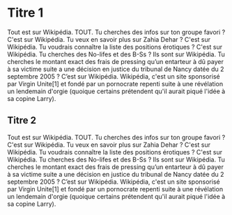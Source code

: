 # Titre 1

Tout est sur Wikipédia. TOUT. Tu cherches des infos sur ton groupe favori ? C'est sur Wikipédia. Tu veux en savoir plus sur Zahia Dehar ? C'est sur Wikipédia. Tu voudrais connaître la liste des positions érotiques ? C'est sur Wikipédia. Tu cherches des No-lifes et des B-Ss ? Ils sont sur Wikipédia. Tu cherches le montant exact des frais de pressing qu’un entarteur à dû payer à sa victime suite a une décision en justice du tribunal de Nancy datée du 2 septembre 2005 ? C’est sur Wikipédia. Wikipédia, c'est un site sponsorisé par Virgin Unite[1] et fondé par un pornocrate repenti suite à une révélation un lendemain d'orgie (quoique certains prétendent qu'il aurait piqué l'idée à sa copine Larry). 

## Titre 2

Tout est sur Wikipédia. TOUT. Tu cherches des infos sur ton groupe favori ? C'est sur Wikipédia. Tu veux en savoir plus sur Zahia Dehar ? C'est sur Wikipédia. Tu voudrais connaître la liste des positions érotiques ? C'est sur Wikipédia. Tu cherches des No-lifes et des B-Ss ? Ils sont sur Wikipédia. Tu cherches le montant exact des frais de pressing qu’un entarteur à dû payer à sa victime suite a une décision en justice du tribunal de Nancy datée du 2 septembre 2005 ? C’est sur Wikipédia. Wikipédia, c'est un site sponsorisé par Virgin Unite[1] et fondé par un pornocrate repenti suite à une révélation un lendemain d'orgie (quoique certains prétendent qu'il aurait piqué l'idée à sa copine Larry). 
